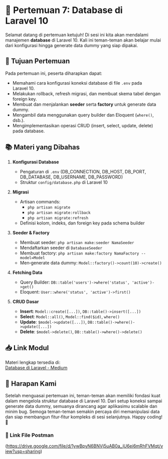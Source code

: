 # 📝 Pertemuan 7: Database di Laravel 10

Selamat datang di pertemuan ketujuh! Di sesi ini kita akan mendalami manajemen **database** di Laravel 10. Kali ini teman-teman akan belajar mulai dari konfigurasi hingga generate data dummy yang siap dipakai.

## 🎯 Tujuan Pertemuan

Pada pertemuan ini, peserta diharapkan dapat:

- Memahami cara konfigurasi koneksi database di file `.env` pada Laravel 10.  
- Melakukan rollback, refresh migrasi, dan membuat skema tabel dengan foreign key.  
- Membuat dan menjalankan **seeder** serta **factory** untuk generate data dummy.  
- Mengambil data menggunakan query builder dan Eloquent (`where()`, dsb.).  
- Mengimplementasikan operasi CRUD (insert, select, update, delete) pada database.  

## 📚 Materi yang Dibahas

1. **Konfigurasi Database**  
   - Pengaturan di `.env` (DB_CONNECTION, DB_HOST, DB_PORT, DB_DATABASE, DB_USERNAME, DB_PASSWORD)  
   - Struktur `config/database.php` di Laravel 10  

2. **Migrasi**  
   - Artisan commands:  
     - `php artisan migrate`  
     - `php artisan migrate:rollback`  
     - `php artisan migrate:refresh`  
   - Definisi kolom, indeks, dan foreign key pada schema builder  

3. **Seeder & Factory**  
   - Membuat seeder: `php artisan make:seeder NamaSeeder`  
   - Mendaftarkan seeder di `DatabaseSeeder`  
   - Membuat factory: `php artisan make:factory NamaFactory --model=Model`  
   - Men‑generate data dummy: `Model::factory()->count(10)->create()`  

4. **Fetching Data**  
   - Query Builder: `DB::table('users')->where('status', 'active')->get()`  
   - Eloquent: `User::where('status', 'active')->first()`  

5. **CRUD Dasar**  
   - **Insert**: `Model::create([...])`, `DB::table()->insert([...])`  
   - **Select**: `Model::all()`, `Model::find($id)`, `where()`  
   - **Update**: `$model->update([...])`, `DB::table()->where()->update([...])`  
   - **Delete**: `$model->delete()`, `DB::table()->where()->delete()`  

## 📥 Link Modul

Materi lengkap tersedia di:  
[Database di Laravel - Medium](https://medium.com/amcc-amikom/per-database-an-di-laravel-82b4e9e3c0e5)

## 🌟 Harapan Kami

Setelah menguasai pertemuan ini, teman-teman akan memiliki fondasi kuat dalam mengelola struktur database di Laravel 10. Dari setup koneksi sampai generate data dummy, semuanya dirancang agar aplikasimu scalable dan minim bug. Semoga teman-teman semakin percaya diri memanipulasi data dan siap membangun fitur‑fitur kompleks di sesi selanjutnya. Happy coding! 🚀


### 🔗 Link File Postman
(https://drive.google.com/file/d/1ywBpyN6BNVj5uAB0a_jU6ei6mRhFVMqt/view?usp=sharing)
